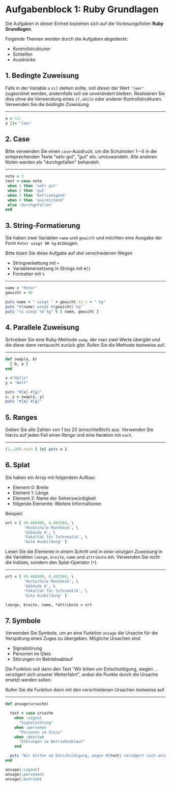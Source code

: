 # Aufgabenblock 1: Ruby Grundlagen

Die Aufgaben in dieser Einheit beziehen sich auf die Vorlesungsfolien __Ruby Grundlagen__. 

Folgende Themen werden durch die Aufgaben abgedeckt:

  * Kontrollstrukturen
  * Schleifen
  * Ausdrücke



## 1. Bedingte Zuweisung
Falls in der Variable `a` `nil` stehen sollte, soll dieser der Wert `'leer'` zugeordnet werden, andernfalls soll sie unverändert bleiben. Realisieren Sie dies ohne die Verwendung eines `if`, `while` oder anderer Kontrollstrukturen. Verwenden Sie die _bedingte Zuweisung_.

---
```ruby
a = nil
a ||= 'leer'
```


## 2. Case
Bitte verwenden Sie einen `case`-Ausdruck, um die Schulnoten 1--4 in die entsprechenden Texte "sehr gut", "gut" etc. umzuwandeln. Alle anderen Noten werden als "durchgefallen" behandelt.

---

```ruby
note = 3
text = case note
 when 1 then 'sehr gut'
 when 2 then 'gut'
 when 3 then 'befriedigend'
 when 4 then 'ausreichend'
 else 'durchgefallen'
end
```


## 3. String-Formatierung
Sie haben zwei Variablen `name` und `gewicht` und möchten eine Ausgabe der Form `Peter wiegt 90 kg` erzeugen.

Bitte lösen Sie diese Aufgabe auf _drei_ verschiedenen Wegen

  * Stringverkettung mit `+`
  * Variablenersetzung in Strings mit `#{}`
  * Formatter mit `%`

---

```ruby
name = "Peter"
gewicht = 90

puts name + " wiegt " + gewicht.to_s + " kg"
puts "#{name} wiegt #{gewicht} kg"
puts "%s wiegt %d kg" % [ name, gewicht ]
```

## 4. Parallele Zuweisung
Schreiben Sie eine Ruby-Methode `swap`, der man zwei Werte übergibt und die diese dann vertauscht zurück gibt. Rufen Sie die Methode testweise auf.

---

```ruby
def swap(a, b)
  [ b, a ]
end

x ="Hallo"
y = "Welt"

puts "#{x} #{y}"
x, y = swap(x, y)
puts "#{x} #{y}"
```

## 5. Ranges
Geben Sie alle Zahlen von 1 bis 20 (einschließlich) aus. Verwenden Sie hierzu auf jeden Fall einen _Range_ und eine Iteration mit `each`.

---

```ruby
(1..20).each { |e| puts e }
```

## 6. Splat
Sie haben ein Array mit folgendem Aufbau:

  * Element 0: Breite
  * Element 1: Länge
  * Element 2: Name der Sehenswürdigkeit
  * folgende Elemente: Weitere Informationen

Beispiel:

```ruby
ort = [ 49.468408, 8.482504, \
        'Hochschule Mannheim', \
        'Gebäude A', \
        'Fakultät für Informatik', \
        'Gute Ausbildung' ]
```

Lesen Sie die Elemente in _einem Schritt_ und in _einer einzigen Zuweisung_ in die Variablen `laenge`, `breite`, `name` und `attribute` ein. Verwenden Sie nicht die Indizes, sondern den Splat-Operator (`*`).

---

```ruby
ort = [ 49.468408, 8.482504, \
        'Hochschule Mannheim', \
        'Gebäude A', \
        'Fakultät für Informatik', \
        'Gute Ausbildung' ]

laenge, breite, name, *attribute = ort
```

## 7. Symbole
Verwenden Sie Symbole, um an eine Funktion `ansage` die Ursache für die Verspätung eines Zuges zu übergeben. Mögliche Ursachen sind

  * Signalstörung
  * Personen im Gleis
  * Störungen im Betriebsablauf

Die Funktion soll dann den Text "Wir bitten um Entschuldigung, wegen ... verzögert sich unserer Weiterfahrt", wobei die Punkte durch die Ursache ersetzt werden sollen.

Rufen Sie die Funktion dann mit den verschiedenen Ursachen testweise auf.

---

```ruby
def ansage(ursache)

  text = case ursache
    when :signal
      "Signalstörung"
    when :personen
      "Personen im Gleis"
    when :betrieb
      "Störungen im Betriebsablauf"
    end

  puts "Wir bitten um Entschuldigung, wegen #{text} verzögert sich unsere Weiterfahrt"
end

ansage(:signal)
ansage(:personen)
ansage(:betrieb)
```


